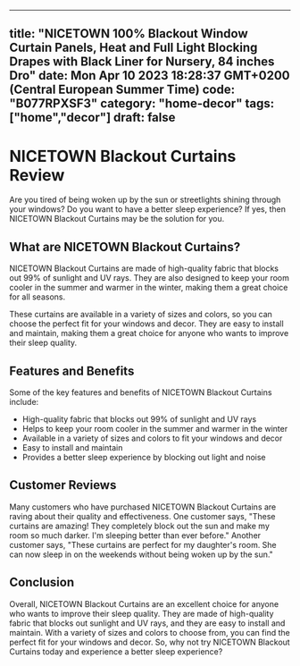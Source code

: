 
---
title: "NICETOWN 100% Blackout Window Curtain Panels, Heat and Full Light Blocking Drapes with Black Liner for Nursery, 84 inches Dro" 
date: Mon Apr 10 2023 18:28:37 GMT+0200 (Central European Summer Time)
code: "B077RPXSF3"
category: "home-decor"
tags: ["home","decor"] 
draft: false
---
    
# NICETOWN Blackout Curtains Review

Are you tired of being woken up by the sun or streetlights shining through your windows? Do you want to have a better sleep experience? If yes, then NICETOWN Blackout Curtains may be the solution for you.

## What are NICETOWN Blackout Curtains?

NICETOWN Blackout Curtains are made of high-quality fabric that blocks out 99% of sunlight and UV rays. They are also designed to keep your room cooler in the summer and warmer in the winter, making them a great choice for all seasons.

These curtains are available in a variety of sizes and colors, so you can choose the perfect fit for your windows and decor. They are easy to install and maintain, making them a great choice for anyone who wants to improve their sleep quality.

## Features and Benefits

Some of the key features and benefits of NICETOWN Blackout Curtains include:

- High-quality fabric that blocks out 99% of sunlight and UV rays
- Helps to keep your room cooler in the summer and warmer in the winter
- Available in a variety of sizes and colors to fit your windows and decor
- Easy to install and maintain
- Provides a better sleep experience by blocking out light and noise

## Customer Reviews

Many customers who have purchased NICETOWN Blackout Curtains are raving about their quality and effectiveness. One customer says, "These curtains are amazing! They completely block out the sun and make my room so much darker. I'm sleeping better than ever before." Another customer says, "These curtains are perfect for my daughter's room. She can now sleep in on the weekends without being woken up by the sun."

## Conclusion

Overall, NICETOWN Blackout Curtains are an excellent choice for anyone who wants to improve their sleep quality. They are made of high-quality fabric that blocks out sunlight and UV rays, and they are easy to install and maintain. With a variety of sizes and colors to choose from, you can find the perfect fit for your windows and decor. So, why not try NICETOWN Blackout Curtains today and experience a better sleep experience?